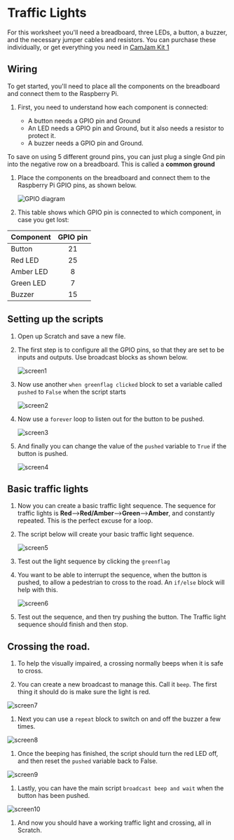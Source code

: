 # Traffic Lights

For this worksheet you'll need a breadboard, three LEDs, a button, a buzzer, and the necessary jumper cables and resistors. You can purchase these individually, or get everything you need in [CamJam Kit 1](https://thepihut.com/products/camjam-edukit)

## Wiring

To get started, you'll need to place all the components on the breadboard and connect them to the Raspberry Pi.

1. First, you need to understand how each component is connected:

    - A button needs a GPIO pin and Ground
    - An LED needs a GPIO pin and Ground, but it also needs a resistor to protect it.
    - A buzzer needs a GPIO pin and Ground.

To save on using 5 different ground pins, you can just plug a single Gnd pin into the negative row on a breadboard. This is called a **common ground**

1. Place the components on the breadboard and connect them to the Raspberry Pi GPIO pins, as shown below.

    ![GPIO diagram](images/camjam1wiring.png)

1. This table shows which GPIO pin is connected to which component, in case you get lost:

| Component | GPIO pin |
| --------- | :------: |
| Button    | 21       |
| Red LED   | 25       |
| Amber LED | 8        |
| Green LED | 7        |
| Buzzer    | 15       |

## Setting up the scripts

1. Open up Scratch and save a new file.

1. The first step is to configure all the GPIO pins, so that they are set to be inputs and outputs. Use broadcast blocks as shown below.

    ![screen1](images/screen1.png)

2. Now use another `when greenflag clicked` block to set a variable called `pushed` to `False` when the script starts

    ![screen2](images/screen2.png)

3. Now use a `forever` loop to listen out for the button to be pushed.

    ![screen3](images/screen3.png)

4. And finally you can change the value of the `pushed` variable to `True` if the button is pushed.

    ![screen4](images/screen4.png)

## Basic traffic lights

1. Now you can create a basic traffic light sequence. The sequence for traffic lights is **Red**-->**Red/Amber**-->**Green**-->**Amber**, and constantly repeated. This is the perfect excuse for a loop.

2. The script below will create your basic traffic light sequence.

    ![screen5](images/screen5.png)

1. Test out the light sequence by clicking the `greenflag`

3. You want to be able to interrupt the sequence, when the button is pushed, to allow a pedestrian to cross to the road. An `if/else` block will help with this.

    ![screen6](images/screen6.png)

1. Test out the sequence, and then try pushing the button. The Traffic light sequence should finish and then stop.

## Crossing the road.

1. To help the visually impaired, a crossing normally beeps when it is safe to cross.

1. You can create a new broadcast to manage this. Call it `beep`. The first thing it should do is make sure the light is red.

![screen7](images/screen7.png)

1. Next you can use a `repeat` block to switch on and off the buzzer a few times.

![screen8](images/screen8.png)

1. Once the beeping has finished, the script should turn the red LED off, and then reset the `pushed` variable back to False.

![screen9](images/screen9.png)

1. Lastly, you can have the main script `broadcast beep and wait` when the button has been pushed.

![screen10](images/scree10.png)

1. And now you should have a working traffic light and crossing, all in Scratch.
